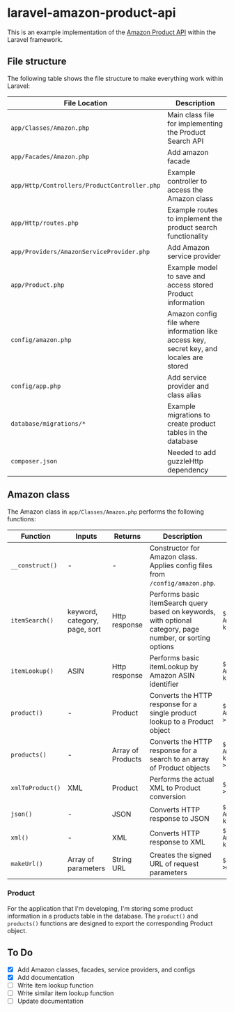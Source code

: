 # laravel-amazon-product-api

This is an example implementation of the [Amazon Product API](http://aws.amazon.com/archives/Product%20Advertising%20API/) within the Laravel framework.

## File structure

The following table shows the file structure to make everything work within Laravel:

| File Location | Description | 
| ----- | ----- |
| `app/Classes/Amazon.php` | Main class file for implementing the Product Search API |
| `app/Facades/Amazon.php` | Add amazon facade |
| `app/Http/Controllers/ProductController.php` | Example controller to access the Amazon class |
| `app/Http/routes.php` | Example routes to implement the product search functionality |
| `app/Providers/AmazonServiceProvider.php` | Add Amazon service provider |
| `app/Product.php` | Example model to save and access stored Product information |
| `config/amazon.php` | Amazon config file where information like access key, secret key, and locales are stored |
| `config/app.php` | Add service provider and class alias |
| `database/migrations/*` | Example migrations to create product tables in the database |
| `composer.json` | Needed to add guzzleHttp dependency |

## Amazon class

The Amazon class in `app/Classes/Amazon.php` performs the following functions:

| Function | Inputs | Returns | Description | Example |
| ----- | ----- | ----- |----- | ----- |
| `__construct()` | - | - | Constructor for Amazon class. Applies config files from `/config/amazon.php`. | |
| `itemSearch()` | keyword, category, page, sort | Http response | Performs basic itemSearch query based on keywords, with optional category, page number, or sorting options | `$response = Amazon::itemSearch("hello kitty", "All",1);` |
| `itemLookup()` | ASIN | Http response | Performs basic itemLookup by Amazon ASIN identifier | `$response = Amazon::itemSearch("hello kitty", "All",1);` |
| `product()` | - | Product | Converts the HTTP response for a single product lookup to a Product object | `$product = Amazon::itemLookup($ASIN)->product();` |
| `products()` | - | Array of Products | Converts the HTTP response for a search to an array of Product objects | `$products = Amazon::itemSearch("hello kitty", "All",1)->products();` |
| `xmlToProduct()` | XML | Product | Performs the actual XML to Product conversion | `$product = $this->xmlToProduct($xml);` |
| `json()` | - | JSON | Converts HTTP response to JSON | `$products = Amazon::itemSearch("hello kitty", "All",1)->json();` |
| `xml()` | - | XML | Converts HTTP response to XML | `$products = Amazon::itemSearch("hello kitty", "All",1)->xml();` |
| `makeUrl()` | Array of parameters | String URL | Creates the signed URL of request parameters | `$url = $this->makeUrl($params);` |

### Product

For the application that I'm developing, I'm storing some product information in a products table in the database. The `product()` 
and `products()` functions are designed to export the corresponding Product object.

## To Do

- [x] Add Amazon classes, facades, service providers, and configs
- [x] Add documentation
- [ ] Write item lookup function
- [ ] Write similar item lookup function
- [ ] Update documentation
